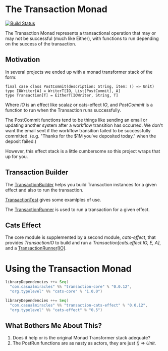 # The Transaction Monad

[![Build Status](https://travis-ci.org/channingwalton/transaction-monad.svg?branch=master)](https://travis-ci.org/channingwalton/transaction-monad)


The Transaction Monad represents a transactional operation that may or may not be successful (much like Either),
with functions to run depending on the success of the transaction.

## Motivation

In several projects we ended up with a monad transformer stack of the form:

    final case class PostCommit(description: String, item: () => Unit) 
    type IOWriter[A] = WriterT[IO, List[PostCommit], A]
    type Transaction[T] = EitherT[IOWriter, String, T]

Where _IO_ is an effect like scalaz or cats-effect _IO_, and _PostCommit_ is a function to run when the Transaction
runs successfully.

The PostCommit functions tend to be things like sending an email or updating another system after a workflow transition has occurred. We don't want the
email sent if the workflow transition failed to be successfully committed. (e.g. "Thanks for the $1M you've deposited today." when the deposit failed.)

However, this effect stack is a little cumbersome so this project wraps that up for you.

## Transaction Builder

The [TransactionBuilder](core/src/main/scala/com/casualmiracles/transaction/TransactionBuilder.scala) helps you build Transaction instances for
a given effect and also to run the transaction.

[TransactionTest](core/src/test/scala/com/casualmiracles/transaction/TransactionTest.scala) gives some examlples of use.

The [TransactionRunner](core/src/main/scala/com/casualmiracles/transaction/TransactionRunner.scala) is used to run a transaction for a given effect.

## Cats Effect

The core module is supplemented by a second module, _cats-effect_, that provides _TransactionIO_
to build and run a _Transaction[cats.effect.IO, E, A]_, and a [TransactionRunner[IO]](core/src/main/scala/com/casualmiracles/transaction/TransactionRunner.scala).

# Using the Transaction Monad

```scala
libraryDependencies ++= Seq(
  "com.casualmiracles" %% "transaction-core" % "0.0.12",
  "org.typelevel" %% "cats-core" % "1.0.0")
```

```scala
libraryDependencies ++= Seq(
  "com.casualmiracles" %% "transaction-cats-effect" % "0.0.12",
  "org.typelevel" %% "cats-effect" % "0.5")
```

## What Bothers Me About This?

1. Does it help or is the original Monad Transformer stack adequate?
2. The PostRun functions are as nasty as actors, they are just _() => Unit_.
